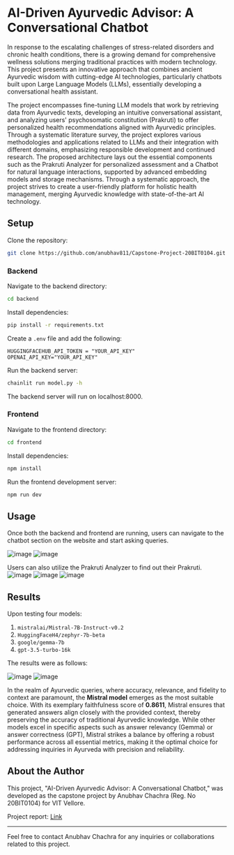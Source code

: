 # AI-Driven Ayurvedic Advisor: A Conversational Chatbot

In response to the escalating challenges of stress-related disorders and chronic health conditions, there is a growing demand for comprehensive wellness solutions merging traditional practices with modern technology. This project presents an innovative approach that combines ancient Ayurvedic wisdom with cutting-edge AI technologies, particularly chatbots built upon Large Language Models (LLMs), essentially developing a conversational health assistant. 

The project encompasses fine-tuning LLM models that work by retrieving data from Ayurvedic texts, developing an intuitive conversational assistant, and analyzing users' psychosomatic constitution (Prakruti) to offer personalized health recommendations aligned with Ayurvedic principles. Through a systematic literature survey, the project explores various methodologies and applications related to LLMs and their integration with different domains, emphasizing responsible development and continued research. The proposed architecture lays out the essential components such as the Prakruti Analyzer for personalized assessment and a Chatbot for natural language interactions, supported by advanced embedding models and storage mechanisms. Through a systematic approach, the project strives to create a user-friendly platform for holistic health management, merging Ayurvedic knowledge with state-of-the-art AI technology.

## Setup

Clone the repository:
```bash
git clone https://github.com/anubhav811/Capstone-Project-20BIT0104.git
```

### Backend

Navigate to the backend directory:
```bash
cd backend
```

Install dependencies:
```bash
pip install -r requirements.txt
```

Create a `.env` file and add the following:
```
HUGGINGFACEHUB_API_TOKEN = "YOUR_API_KEY"
OPENAI_API_KEY="YOUR_API_KEY"
```

Run the backend server:
```bash
chainlit run model.py -h
```

The backend server will run on localhost:8000.

### Frontend

Navigate to the frontend directory:
```bash
cd frontend
```

Install dependencies:
```bash
npm install
```

Run the frontend development server:
```bash
npm run dev
```

## Usage

Once both the backend and frontend are running, users can navigate to the chatbot section on the website and start asking queries.

![image](https://github.com/anubhav811/Capstone-Project-20BIT0104/assets/71807967/81e1d1e2-fc08-48f6-99e3-d09269c39908)
![image](https://github.com/anubhav811/Capstone-Project-20BIT0104/assets/71807967/f63dfdf1-c0a7-4ad2-9496-ace29e94dc31)

Users can also utilize the Prakruti Analyzer to find out their Prakruti.
![image](https://github.com/anubhav811/Capstone-Project-20BIT0104/assets/71807967/11a33e73-e08c-46df-bfd5-d877fc7d318f)
![image](https://github.com/anubhav811/Capstone-Project-20BIT0104/assets/71807967/adb42e71-143f-4ea1-8b99-940a2608df21)
![image](https://github.com/anubhav811/Capstone-Project-20BIT0104/assets/71807967/d7924d26-b51b-4bc4-b41a-c725fc0a035c)


## Results

Upon testing four models:
1. `mistralai/Mistral-7B-Instruct-v0.2`
2. `HuggingFaceH4/zephyr-7b-beta`
3. `google/gemma-7b`
4. `gpt-3.5-turbo-16k`

The results were as follows:

![image](https://github.com/anubhav811/Capstone-Project-20BIT0104/assets/71807967/2eba5744-6d52-4b09-9bf3-44396d8c1074)
![image](https://github.com/anubhav811/Capstone-Project-20BIT0104/assets/71807967/23fad014-257a-4fdb-b917-5aa7354f1b26)


In the realm of Ayurvedic queries, where accuracy, relevance, and fidelity to context are paramount, the **Mistral model** emerges as the most suitable choice. With its exemplary faithfulness score of **0.8611**, Mistral ensures that generated answers align closely with the provided context, thereby preserving the accuracy of traditional Ayurvedic knowledge. While other models excel in specific aspects such as answer relevancy (Gemma) or answer correctness (GPT), Mistral strikes a balance by offering a robust performance across all essential metrics, making it the optimal choice for addressing inquiries in Ayurveda with precision and reliability.


## About the Author

This project, "AI-Driven Ayurvedic Advisor: A Conversational Chatbot," was developed as the capstone project by Anubhav Chachra (Reg. No 20BIT0104) for VIT Vellore. 

Project report: [Link](https://drive.google.com/drive/folders/1s_XHT2YfJh1OPXzm4nVIuuZqYxlvhlCi?usp=sharing)

---

Feel free to contact Anubhav Chachra for any inquiries or collaborations related to this project.
